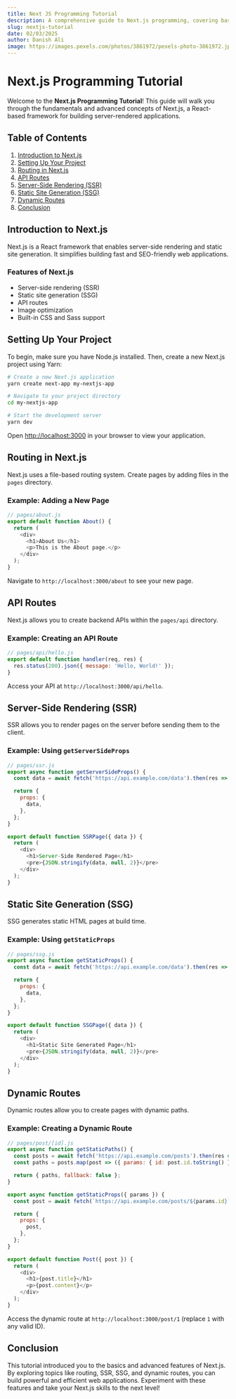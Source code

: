 ```yaml
---
title: Next JS Programming Tutorial
description: A comprehensive guide to Next.js programming, covering basic to advanced concepts.
slug: nextjs-tutorial
date: 02/03/2025
author: Danish Ali
image: https://images.pexels.com/photos/3861972/pexels-photo-3861972.jpeg
---
```


# Next.js Programming Tutorial

Welcome to the **Next.js Programming Tutorial**! This guide will walk you through the fundamentals and advanced concepts of Next.js, a React-based framework for building server-rendered applications.

## Table of Contents

1. [Introduction to Next.js](#introduction-to-nextjs)
2. [Setting Up Your Project](#setting-up-your-project)
3. [Routing in Next.js](#routing-in-nextjs)
4. [API Routes](#api-routes)
5. [Server-Side Rendering (SSR)](#server-side-rendering-ssr)
6. [Static Site Generation (SSG)](#static-site-generation-ssg)
7. [Dynamic Routes](#dynamic-routes)
8. [Conclusion](#conclusion)

## Introduction to Next.js

Next.js is a React framework that enables server-side rendering and static site generation. It simplifies building fast and SEO-friendly web applications.

### Features of Next.js

- Server-side rendering (SSR)
- Static site generation (SSG)
- API routes
- Image optimization
- Built-in CSS and Sass support

## Setting Up Your Project

To begin, make sure you have Node.js installed. Then, create a new Next.js project using Yarn:

```bash showLineNumbers
# Create a new Next.js application
yarn create next-app my-nextjs-app

# Navigate to your project directory
cd my-nextjs-app

# Start the development server
yarn dev
```

Open [http://localhost:3000](http://localhost:3000) in your browser to view your application.

## Routing in Next.js

Next.js uses a file-based routing system. Create pages by adding files in the `pages` directory.

### Example: Adding a New Page

```javascript showLineNumbers {4-7}
// pages/about.js
export default function About() {
  return (
    <div>
      <h1>About Us</h1>
      <p>This is the About page.</p>
    </div>
  );
}
```

Navigate to `http://localhost:3000/about` to see your new page.

## API Routes

Next.js allows you to create backend APIs within the `pages/api` directory.

### Example: Creating an API Route

```javascript showLineNumbers
// pages/api/hello.js
export default function handler(req, res) {
  res.status(200).json({ message: 'Hello, World!' });
}
```

Access your API at `http://localhost:3000/api/hello`.

## Server-Side Rendering (SSR)

SSR allows you to render pages on the server before sending them to the client.

### Example: Using `getServerSideProps`

```javascript showLineNumbers
// pages/ssr.js
export async function getServerSideProps() {
  const data = await fetch('https://api.example.com/data').then(res => res.json());

  return {
    props: {
      data,
    },
  };
}

export default function SSRPage({ data }) {
  return (
    <div>
      <h1>Server-Side Rendered Page</h1>
      <pre>{JSON.stringify(data, null, 2)}</pre>
    </div>
  );
}
```

## Static Site Generation (SSG)

SSG generates static HTML pages at build time.

### Example: Using `getStaticProps`

```javascript showLineNumbers
// pages/ssg.js
export async function getStaticProps() {
  const data = await fetch('https://api.example.com/data').then(res => res.json());

  return {
    props: {
      data,
    },
  };
}

export default function SSGPage({ data }) {
  return (
    <div>
      <h1>Static Site Generated Page</h1>
      <pre>{JSON.stringify(data, null, 2)}</pre>
    </div>
  );
}
```

## Dynamic Routes

Dynamic routes allow you to create pages with dynamic paths.

### Example: Creating a Dynamic Route

```javascript showLineNumbers
// pages/post/[id].js
export async function getStaticPaths() {
  const posts = await fetch('https://api.example.com/posts').then(res => res.json());
  const paths = posts.map(post => ({ params: { id: post.id.toString() } }));

  return { paths, fallback: false };
}

export async function getStaticProps({ params }) {
  const post = await fetch(`https://api.example.com/posts/${params.id}`).then(res => res.json());

  return {
    props: {
      post,
    },
  };
}

export default function Post({ post }) {
  return (
    <div>
      <h1>{post.title}</h1>
      <p>{post.content}</p>
    </div>
  );
}
```

Access the dynamic route at `http://localhost:3000/post/1` (replace `1` with any valid ID).

## Conclusion

This tutorial introduced you to the basics and advanced features of Next.js. By exploring topics like routing, SSR, SSG, and dynamic routes, you can build powerful and efficient web applications. Experiment with these features and take your Next.js skills to the next level!
